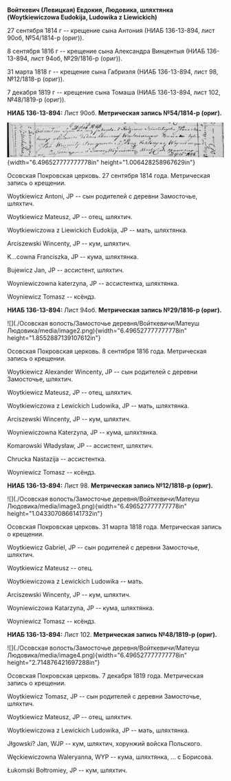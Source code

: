 **Войткевич (Левицкая) Евдокия, Людовика, шляхтянка (Woytkiewiczowa
Eudokija, Ludowika z Liewickich)**

27 сентября 1814 г -- крещение сына Антония (НИАБ 136-13-894, лист 90об,
№54/1814-р (ориг)).

8 сентября 1816 г -- крещение сына Александра Винцентыя (НИАБ
136-13-894, лист 94об, №29/1816-р (ориг)).

31 марта 1818 г -- крещение сына Габриэля (НИАБ 136-13-894, лист 98,
№12/1818-р (ориг)).

7 декабря 1819 г -- крещение сына Томаша (НИАБ 136-13-894, лист 102,
№48/1819-р (ориг)).

**НИАБ 136-13-894:** Лист 90об. **Метрическая запись №54/1814-р
(ориг).**

![](./media/17020b25e248e8ee51fd2a40aa91f2239f653445.png){width="6.496527777777778in"
height="1.006428258967629in"}

Осовская Покровская церковь. 27 сентября 1814 года. Метрическая запись о
крещении.

Woytkiewicz Antoni, JP -- сын родителей с деревни Замосточье, шляхтич.

Woytkiewicz Mateusz, JP -- отец, шляхтич.

Woytkiewiczowa z Liewickich Eudokija, JP -- мать, шляхтянка.

Arciszewski Wincenty, JP -- кум, шляхтич.

K...cowna Franciszka, JP -- кума, шляхтянка.

Bujewicz Jan, JP -- ассистент, шляхтич.

Woyniewiczowna katerzyna, JP -- ассистентка, шляхтянка.

Woyniewicz Tomasz -- ксёндз.

**НИАБ 136-13-894:** Лист 94об. **Метрическая запись №29/1816-р
(ориг).**

![](./Осовская волость/Замосточье деревня/Войткевичи/Матеуш Людовика/media/image2.png){width="6.496527777777778in"
height="1.8552887139107612in"}

Осовская Покровская церковь. 8 сентября 1816 года. Метрическая запись о
крещении.

Woytkiewicz Alexander Wincenty, JP -- сын родителей с деревни
Замосточье, шляхтич.

Woytkiewicz Mateusz, JP -- отец, шляхтич.

Woytkiewiczowa z Lewickich Ludowika, JP -- мать, шляхтянка.

Arciszewski Wincenty, JP -- кум, шляхтич.

Woyniewiczowna Katerzyna, JP -- кума, шляхтянка.

Komarowski Władysław, JP -- ассистент, шляхтич.

Chrucka Nastazija -- ассистентка.

Woyniewicz Tomasz -- ксёндз.

**НИАБ 136-13-894:** Лист 98. **Метрическая запись №12/1818-р (ориг).**

![](./Осовская волость/Замосточье деревня/Войткевичи/Матеуш Людовика/media/image3.png){width="6.496527777777778in"
height="1.0433070866141732in"}

Осовская Покровская церковь. 31 марта 1818 года. Метрическая запись о
крещении.

Woytkiewicz Gabriel, JP -- сын родителей с деревни Замосточье, шляхтич.

Woytkiewicz Mateusz -- отец.

Woytkiewiczowa z Lewickich Ludowika -- мать.

Arciszewski Wincenty, JP -- кум, шляхтич.

Woyniewiczowa Katarzyna, JP -- кума, шляхтянка.

Woyniewicz Tomasz -- ксёндз.

**НИАБ 136-13-894:** Лист 102. **Метрическая запись №48/1819-р (ориг).**

![](./Осовская волость/Замосточье деревня/Войткевичи/Матеуш Людовика/media/image4.png){width="6.496527777777778in"
height="2.714876421697288in"}

Осовская Покровская церковь. 7 декабря 1819 года. Метрическая запись о
крещении.

Woytkiewicz Tomasz, JP -- сын родителей с деревни Замосточье, шляхтич.

Woytkiewicz Mateusz, JP -- отец, шляхтич.

Woytkiewiczowa z Lewickich Ludowika, JP -- мать, шляхтянка.

Jłgowski? Jan, WJP -- кум, шляхтич, хорунжий войска Польского.

Węckiewiczowna Waleryanna, WYP -- кума, шляхтянка, ... с Борисова.

Łukomski Bołtromiey, JP -- кум, шляхтич.
